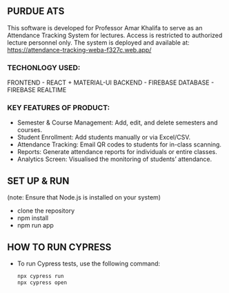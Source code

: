 ## PURDUE ATS
This software is developed for Professor Amar Khalifa to serve as an Attendance Tracking System for lectures. Access is restricted to authorized lecture personnel only. The system is deployed and available at: https://attendance-tracking-weba-f327c.web.app/

### TECHONLOGY USED:
FRONTEND  - REACT + MATERIAL-UI
BACKEND   - FIREBASE
DATABASE  - FIREBASE REALTIME

### KEY FEATURES OF PRODUCT:
- Semester & Course Management: Add, edit, and delete semesters and courses.
- Student Enrollment: Add students manually or via Excel/CSV.
- Attendance Tracking: Email QR codes to students for in-class scanning.
- Reports: Generate attendance reports for individuals or entire classes.
- Analytics Screen: Visualised the monitoring of students’ attendance.

## SET UP & RUN
(note: Ensure that Node.js is installed on your system)
- clone the repository
- npm install
- npm run app

## HOW TO RUN CYPRESS
- To run Cypress tests, use the following command:
    ```bash
    npx cypress run
    npx cypress open
    ```